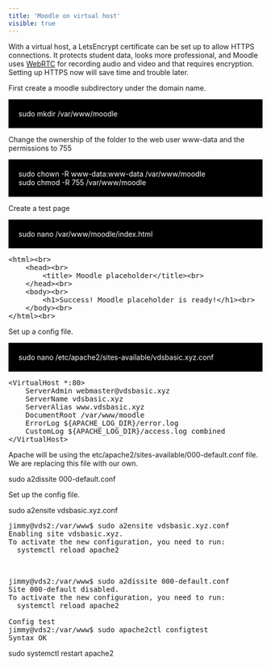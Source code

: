 ```yaml
---
title: 'Moodle on virtual host'
visible: true
---
```


 With a virtual host, a LetsEncrypt certificate can be set up to allow HTTPS connections. It protects student data,  looks more professional, and  Moodle uses <a href="https://webrtc.org/">WebRTC</a> for recording audio and video and that requires encryption. Setting up HTTPS now will save time and trouble later.

First create a moodle subdirectory under the domain name. 

 
<p><div style="background-color:black;color:white;padding:20px;">
sudo mkdir /var/www/moodle <br>
</div></p>


Change the ownership of the folder to the web user www-data and the permissions to 755

<p><div style="background-color:black;color:white;padding:20px;">
sudo chown -R www-data:www-data /var/www/moodle<br>
sudo chmod -R 755 /var/www/moodle<br>
</div></p>


Create a test page

<p><div style="background-color:black;color:white;padding:20px;">
sudo nano /var/www/moodle/index.html
</div></p>

 

<pre>
&lt;html&gt;&lt;br&gt;
    &lt;head&gt;&lt;br&gt;
        &lt;title&gt; Moodle placeholder&lt;/title&gt;&lt;br&gt;
    &lt;/head&gt;&lt;br&gt;
    &lt;body&gt;&lt;br&gt;
        &lt;h1&gt;Success! Moodle placeholder is ready!&lt;/h1&gt;&lt;br&gt;
    &lt;/body&gt;&lt;br&gt;
&lt;/html&gt;&lt;br&gt;
</pre>    

Set up a config file.

<p><div style="background-color:black;color:white;padding:20px;">
sudo nano /etc/apache2/sites-available/vdsbasic.xyz.conf
</div></p>


<pre>
&lt;VirtualHost *:80&gt;
    ServerAdmin webmaster@vdsbasic.xyz
    ServerName vdsbasic.xyz
    ServerAlias www.vdsbasic.xyz
    DocumentRoot /var/www/moodle
    ErrorLog ${APACHE_LOG_DIR}/error.log
    CustomLog ${APACHE_LOG_DIR}/access.log combined
&lt;/VirtualHost&gt;
</pre>

Apache will be using the etc/apache2/sites-available/000-default.conf file. We are replacing this file with our own. 

sudo a2dissite 000-default.conf


Set up the config file.


sudo a2ensite vdsbasic.xyz.conf

<pre>
jimmy@vds2:/var/www$ sudo a2ensite vdsbasic.xyz.conf
Enabling site vdsbasic.xyz.
To activate the new configuration, you need to run:
  systemctl reload apache2
  
 </pre> 

<pre>
jimmy@vds2:/var/www$ sudo a2dissite 000-default.conf
Site 000-default disabled.
To activate the new configuration, you need to run:
  systemctl reload apache2

Config test
jimmy@vds2:/var/www$ sudo apache2ctl configtest
Syntax OK
</pre> 
sudo systemctl restart apache2